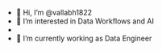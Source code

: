 - 👋 Hi, I’m @vallabh1822
- 👀 I’m interested in Data Workflows and AI
- 
- 🌱 I’m currently working as Data Engineer

<!---
vallabh1822/vallabh1822 is a ✨ special ✨ repository because its `README.md` (this file) appears on your GitHub profile.
You can click the Preview link to take a look at your changes.
--->
